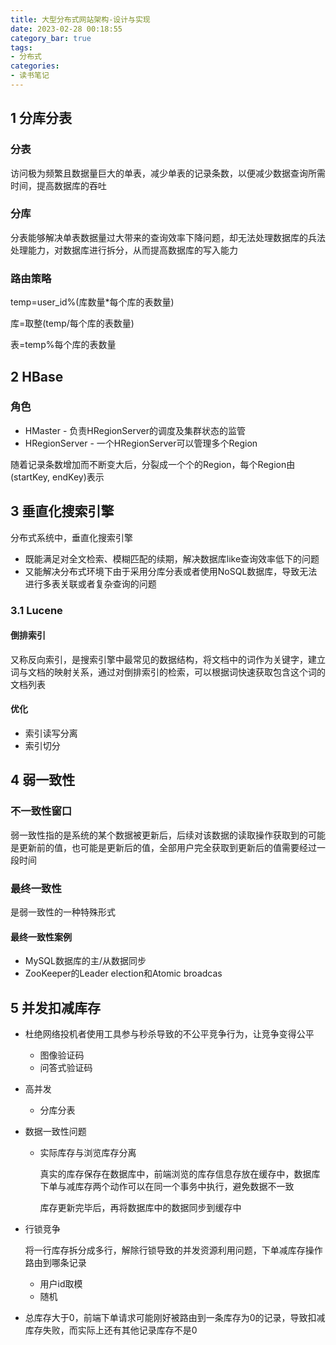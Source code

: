 ```yaml
---
title: 大型分布式网站架构-设计与实现
date: 2023-02-28 00:18:55
category_bar: true
tags:
- 分布式
categories:
- 读书笔记
---
```




## 1 分库分表

### 分表

访问极为频繁且数据量巨大的单表，减少单表的记录条数，以便减少数据查询所需时间，提高数据库的吞吐

### 分库

分表能够解决单表数据量过大带来的查询效率下降问题，却无法处理数据库的兵法处理能力，对数据库进行拆分，从而提高数据库的写入能力

### 路由策略

temp=user_id%(库数量*每个库的表数量)

库=取整(temp/每个库的表数量)

表=temp%每个库的表数量

## 2 HBase

### 角色

* HMaster - 负责HRegionServer的调度及集群状态的监管
* HRegionServer - 一个HRegionServer可以管理多个Region

随着记录条数增加而不断变大后，分裂成一个个的Region，每个Region由(startKey, endKey)表示

## 3 垂直化搜索引擎

分布式系统中，垂直化搜索引擎

* 既能满足对全文检索、模糊匹配的续期，解决数据库like查询效率低下的问题
* 又能解决分布式环境下由于采用分库分表或者使用NoSQL数据库，导致无法进行多表关联或者复杂查询的问题

### 3.1 Lucene

#### 倒排索引

又称反向索引，是搜索引擎中最常见的数据结构，将文档中的词作为关键字，建立词与文档的映射关系，通过对倒排索引的检索，可以根据词快速获取包含这个词的文档列表

#### 优化

* 索引读写分离
* 索引切分

## 4 弱一致性

### 不一致性窗口

弱一致性指的是系统的某个数据被更新后，后续对该数据的读取操作获取到的可能是更新前的值，也可能是更新后的值，全部用户完全获取到更新后的值需要经过一段时间

### 最终一致性

是弱一致性的一种特殊形式

#### 最终一致性案例

* MySQL数据库的主/从数据同步
* ZooKeeper的Leader election和Atomic broadcas

##  5 并发扣减库存

* 杜绝网络投机者使用工具参与秒杀导致的不公平竞争行为，让竞争变得公平

  * 图像验证码
  * 问答式验证码

* 高并发

  * 分库分表

* 数据一致性问题

  * 实际库存与浏览库存分离

    真实的库存保存在数据库中，前端浏览的库存信息存放在缓存中，数据库下单与减库存两个动作可以在同一个事务中执行，避免数据不一致

    库存更新完毕后，再将数据库中的数据同步到缓存中

* 行锁竞争

  将一行库存拆分成多行，解除行锁导致的并发资源利用问题，下单减库存操作路由到哪条记录

  * 用户id取模
  * 随机

* 总库存大于0，前端下单请求可能刚好被路由到一条库存为0的记录，导致扣减库存失败，而实际上还有其他记录库存不是0
